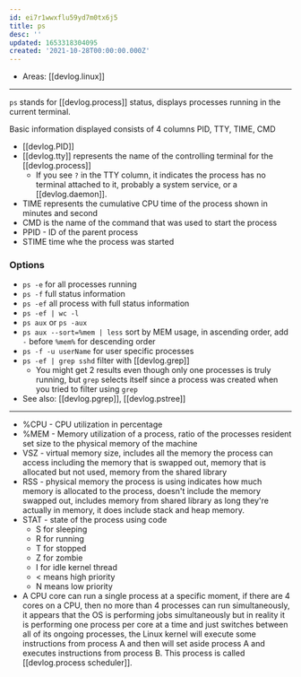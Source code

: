 ```yaml
---
id: ei7r1wwxflu59yd7m0tx6j5
title: ps
desc: ''
updated: 1653318304095
created: '2021-10-28T00:00:00.000Z'
---
```


- Areas: [[devlog.linux]]

---

`ps` stands for [[devlog.process]] status, displays processes running in the current terminal.

Basic information displayed consists of 4 columns PID, TTY, TIME, CMD

- [[devlog.PID]]
- [[devlog.tty]] represents the name of the controlling terminal for the [[devlog.process]]
  - If you see `?` in the TTY column, it indicates the process has no terminal attached to it, probably a system service, or a [[devlog.daemon]].
- TIME represents the cumulative CPU time of the process shown in minutes and second
- CMD is the name of the command that was used to start the process
- PPID - ID of the parent process
- STIME time whe the process was started

### Options

- `ps -e` for all processes running
- `ps -f` full status information
- `ps -ef` all process with full status information
- `ps -ef | wc -l`
- `ps aux` or `ps -aux`
- `ps aux --sort=%mem | less` sort by MEM usage, in ascending order, add `-` before `%mem%` for descending order
- `ps -f -u userName` for user specific processes
- `ps -ef | grep sshd` filter with [[devlog.grep]]
  - You might get 2 results even though only one processes is truly running, but `grep` selects itself since a process was created when you tried to filter using `grep`
- See also: [[devlog.pgrep]], [[devlog.pstree]]

---

- %CPU - CPU utilization in percentage
- %MEM - Memory utilization of a process, ratio of the processes resident set size to the physical memory of the machine
- VSZ - virtual memory size, includes all the memory the process can access including the memory that is swapped out, memory that is allocated but not used, memory from the shared library
- RSS - physical memory the process is using indicates how much memory is allocated to the process, doesn't include the memory swapped out, includes memory from shared library as long they're actually in memory, it does include stack and heap memory.
- STAT - state of the process using code
  - S for sleeping
  - R for running
  - T for stopped
  - Z for zombie
  - I for idle kernel thread
  - \< means high priority
  - N means low priority
- A CPU core can run a single process at a specific moment, if there are 4 cores on a CPU, then no more than 4 processes can run simultaneously, it appears that the OS is performing jobs simultaneously but in reality it is performing one process per core at a time and just switches between all of its ongoing processes, the Linux kernel will execute some instructions from process A and then will set aside process A and executes instructions from process B. This process is called [[devlog.process scheduler]].
